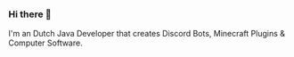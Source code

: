 ### Hi there 👋

I'm an Dutch Java Developer that creates Discord Bots, Minecraft Plugins & Computer Software.
